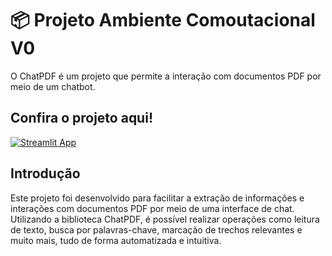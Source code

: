 # 📦 Projeto Ambiente Comoutacional V0

O ChatPDF é um projeto que permite a interação com documentos PDF por meio de um chatbot. 

## Confira o projeto aqui! 

[![Streamlit App](https://static.streamlit.io/badges/streamlit_badge_black_white.svg)](https://descbot-uerj.streamlit.app/)

## Introdução

Este projeto foi desenvolvido para facilitar a extração de informações e interações com documentos PDF por meio de uma interface de chat. Utilizando a biblioteca ChatPDF, é possível realizar operações como leitura de texto, busca por palavras-chave, marcação de trechos relevantes e muito mais, tudo de forma automatizada e intuitiva.
